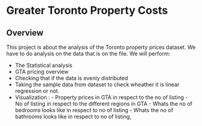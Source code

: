 # Greater Toronto Property Costs
## Overview
 
This project is about the analysis of the Toronto property prices dataset. We have to do analysis on the data that is on the file. 
We will perform:
  - The Statistical analysis 
  - GTA pricing overview
  - Checking that if the data is evenly distributed
  - Taking the sample data from dataset to check wheather it is linear regression or not.
  - Visualization : 
            - Property prices in GTA in respect to the no of listing
            - No of listing in respect to the different regions in GTA
            - Whats the no of bedrooms looks like in respect to no of listing
            - Whats the no of bathrooms looks like in respect to no of listing,
            
